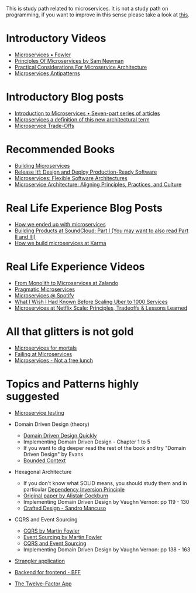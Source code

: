 This is study path related to microservices. It is not a study path on programming, if you want to improve in this sense please take a look at [this](https://github.com/joebew42/study-path).

Introductory Videos
===================

* [Microservices • Fowler](https://www.youtube.com/watch?v=wgdBVIX9ifA)
* [Principles Of Microservices by Sam Newman](https://www.youtube.com/watch?v=PFQnNFe27kU)
* [Practical Considerations For Microservice Architecture](https://vimeo.com/105751281)
* [Microservices Antipatterns](https://www.youtube.com/watch?v=I56HzTKvZKc)

Introductory Blog posts
=======================

* [Introduction to Microservices • Seven-part series of articles](https://www.nginx.com/blog/introduction-to-microservices/)
* [Microservices a definition of this new architectural term](http://martinfowler.com/articles/microservices.html)
* [Microservice Trade-Offs](http://martinfowler.com/articles/microservice-trade-offs.html)

Recommended Books
=================

* [Building Microservices](https://www.amazon.com/Building-Microservices-Sam-Newman/dp/1491950358)
* [Release It!: Design and Deploy Production-Ready Software](https://www.amazon.com/Release-Production-Ready-Software-Pragmatic-Programmers/dp/0978739213)
* [Microservices: Flexible Software Architectures](https://www.amazon.com/Microservices-Flexible-Architectures-Eberhard-Wolff/dp/1523361255/ref=sr_1_6?s=books&ie=UTF8&qid=1476097867&sr=1-6&keywords=microservice)
* [Microservice Architecture: Aligning Principles, Practices, and Culture](https://www.amazon.com/Microservice-Architecture-Aligning-Principles-Practices/dp/1491956259)

Real Life Experience Blog Posts
===============================
* [How we ended up with microservices](http://philcalcado.com/2015/09/08/how_we_ended_up_with_microservices.html)
* [Building Products at SoundCloud: Part I (You may want to also read Part II and III)](https://developers.soundcloud.com/blog/building-products-at-soundcloud-part-1-dealing-with-the-monolith)
* [How we build microservices at Karma](https://blog.karmawifi.com/how-we-build-microservices-at-karma-71497a89bfb4#.mwfmdo4s3)

Real Life Experience Videos
===========================

* [From Monolith to Microservices at Zalando](https://www.youtube.com/watch?v=gEeHZwjwehs)
* [Pragmatic Microservices](https://www.youtube.com/watch?v=9vS7TbgirgY)
* [Microservices @ Spotify](https://www.youtube.com/watch?v=7LGPeBgNFuU)
* [What I Wish I Had Known Before Scaling Uber to 1000 Services](https://www.youtube.com/watch?v=57UK46qfBLY)
* [Microservices at Netflix Scale: Principles, Tradeoffs & Lessons Learned](https://www.youtube.com/watch?v=57UK46qfBLY)

All that glitters is not gold
===============================

* [Microservices for mortals](https://www.youtube.com/watch?v=5ZSA99aq6UA)
* [Failing at Microservices](https://rclayton.silvrback.com/failing-at-microservices)
* [Microservices - Not a free lunch](http://highscalability.com/blog/2014/4/8/microservices-not-a-free-lunch.html)

Topics and Patterns highly suggested
=========================================

* [Microservice testing](http://martinfowler.com/articles/microservice-testing)

* Domain Driven Design (theory)

  * [Domain Driven Design Quickly](https://www.infoq.com/minibooks/domain-driven-design-quickly)
  * Implementing Domain Driven Design - Chapter 1 to 5
  * If you want to dig deeper read the rest of the book and try "Domain Driven Design" by Evans
  * [Bounded Context](http://martinfowler.com/bliki/BoundedContext.html)

* Hexagonal Architecture

  * If you don't know what SOLID means, you should study them and in particular [Dependency Inversion Principle](http://butunclebob.com/ArticleS.UncleBob.PrinciplesOfOod)
  * [Original paper by Alistair Cockburn](http://alistair.cockburn.us/Hexagonal+architecture)
  * Implementing Domain Driven Design by Vaughn Vernon: pp 119 - 130
  * [Crafted Design - Sandro Mancuso](https://www.youtube.com/watch?v=dYvSaajboEs)

* CQRS and Event Sourcing

   * [CQRS by Martin Fowler](http://martinfowler.com/bliki/CQRS.html)
   * [Event Sourcing by Martin Fowler](http://martinfowler.com/eaaDev/EventSourcing.html)
   * [CQRS and Event Sourcing](https://www.youtube.com/watch?v=JHGkaShoyNs)
   * Implementing Domain Driven Design by Vaughn Vernon: pp 138 - 163

* [Strangler application](http://www.martinfowler.com/bliki/StranglerApplication.html)

* [Backend for frontend - BFF](http://samnewman.io/patterns/architectural/bff/)

* [The Twelve-Factor App](https://12factor.net/)

